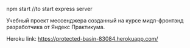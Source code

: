 npm start //to start express server

Учебный проект мессенджера созданный на курсе мидл-фронтэнд разработчика от Яндекс Практикума.

Heroku link: https://protected-basin-83084.herokuapp.com/
